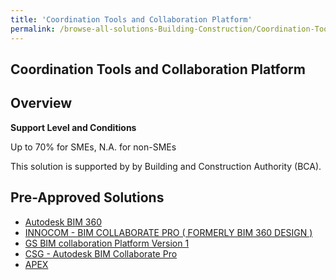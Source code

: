 ```yaml
---
title: 'Coordination Tools and Collaboration Platform'
permalink: /browse-all-solutions-Building-Construction/Coordination-Tools-and-Collaboration-Platform
---
```


## Coordination Tools and Collaboration Platform
## Overview

**Support Level and Conditions**

Up to 70% for SMEs, N.A. for non-SMEs

This solution is supported by by Building and Construction Authority (BCA).

## Pre-Approved Solutions

- <a href='/productivity-solutions-grant/solutionrepo/solution1024' target='_blank'>Autodesk BIM 360</a><br>
- <a href='/productivity-solutions-grant/solutionrepo/solution1584' target='_blank'>INNOCOM - BIM COLLABORATE PRO ( FORMERLY BIM 360 DESIGN )</a><br>
- <a href='/productivity-solutions-grant/solutionrepo/solution1886' target='_blank'>GS BIM collaboration Platform Version 1</a><br>
- <a href='/productivity-solutions-grant/solutionrepo/solution2070' target='_blank'>CSG - Autodesk BIM Collaborate Pro</a><br>
- <a href='/productivity-solutions-grant/solutionrepo/solution2341' target='_blank'>APEX</a><br>
